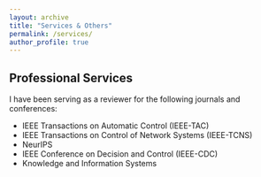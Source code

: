 ```yaml
---
layout: archive
title: "Services & Others"
permalink: /services/
author_profile: true
---
```

## Professional Services
I have been serving as a reviewer for the following journals and conferences: 
* IEEE Transactions on Automatic Control (IEEE-TAC)
* IEEE Transactions on Control of Network Systems (IEEE-TCNS)
* NeurIPS
* IEEE Conference on Decision and Control (IEEE-CDC)
* Knowledge and Information Systems


